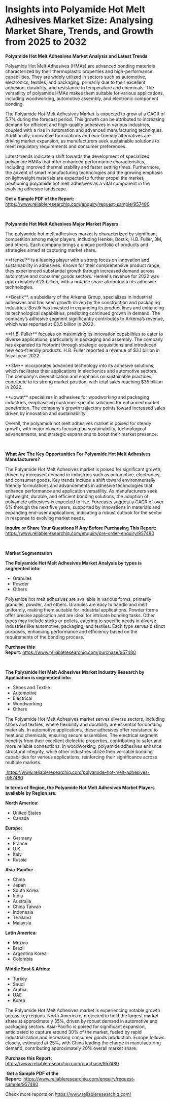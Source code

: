 <p><h1>Insights into Polyamide Hot Melt Adhesives Market Size: Analysing Market Share, Trends, and Growth from 2025 to 2032</h1></p><p><strong>Polyamide Hot Melt Adhesives Market Analysis and Latest Trends</strong></p>
<p><p>Polyamide Hot Melt Adhesives (HMAs) are advanced bonding materials characterized by their thermoplastic properties and high-performance capabilities. They are widely utilized in sectors such as automotive, electronics, textiles, and packaging, primarily due to their excellent adhesion, durability, and resistance to temperature and chemicals. The versatility of polyamide HMAs makes them suitable for various applications, including woodworking, automotive assembly, and electronic component bonding.</p><p>The Polyamide Hot Melt Adhesives Market is expected to grow at a CAGR of 5.7% during the forecast period. This growth can be attributed to increasing demand for efficient and high-quality adhesives in various industries, coupled with a rise in automation and advanced manufacturing techniques. Additionally, innovative formulations and eco-friendly alternatives are driving market expansion, as manufacturers seek sustainable solutions to meet regulatory requirements and consumer preferences. </p><p>Latest trends indicate a shift towards the development of specialized polyamide HMAs that offer enhanced performance characteristics, including improved thermal stability and faster setting times. Furthermore, the advent of smart manufacturing technologies and the growing emphasis on lightweight materials are expected to further propel the market, positioning polyamide hot melt adhesives as a vital component in the evolving adhesive landscape.</p></p>
<p><strong>Get a Sample PDF of the Report:&nbsp;</strong> <a href="https://www.reliableresearchiq.com/enquiry/request-sample/957480?utm_campaign=973&utm_medium=2&utm_source=Github&utm_content=ia&utm_term=30012025&utm_id=polyamide-hot-melt-adhesives">https://www.reliableresearchiq.com/enquiry/request-sample/957480</a></p>
<p>&nbsp;</p>
<p><strong>Polyamide Hot Melt Adhesives Major Market Players</strong></p>
<p><p>The polyamide hot melt adhesives market is characterized by significant competition among major players, including Henkel, Bostik, H.B. Fuller, 3M, and others. Each company brings a unique portfolio of products and strategies aimed at capturing market share.</p><p>**Henkel** is a leading player with a strong focus on innovation and sustainability in adhesives. Known for their comprehensive product range, they experienced substantial growth through increased demand across automotive and consumer goods sectors. Henkel's revenue for 2022 was approximately €23 billion, with a notable share attributed to its adhesive technologies.</p><p>**Bostik**, a subsidiary of the Arkema Group, specializes in industrial adhesives and has seen growth driven by the construction and packaging industries. Bostik has invested in expanding its product lines and enhancing its technological capabilities, predicting continued growth in demand. The company’s adhesive segment significantly contributes to Arkema’s revenue, which was reported at €3.5 billion in 2022.</p><p>**H.B. Fuller** focuses on maximizing its innovation capabilities to cater to diverse applications, particularly in packaging and assembly. The company has expanded its footprint through strategic acquisitions and introduced new eco-friendly products. H.B. Fuller reported a revenue of $3.1 billion in fiscal year 2022.</p><p>**3M** incorporates advanced technology into its adhesive solutions, which facilitates their applications in electronics and automotive sectors. The company's diversification and emphasis on sustainable practices contribute to its strong market position, with total sales reaching $35 billion in 2022.</p><p>**Jowat** specializes in adhesives for woodworking and packaging industries, emphasizing customer-specific solutions for enhanced market penetration. The company's growth trajectory points toward increased sales driven by innovation and sustainability.</p><p>Overall, the polyamide hot melt adhesives market is poised for steady growth, with major players focusing on sustainability, technological advancements, and strategic expansions to boost their market presence.</p></p>
<p>&nbsp;</p>
<p><strong>What Are The Key Opportunities For Polyamide Hot Melt Adhesives Manufacturers?</strong></p>
<p><p>The Polyamide Hot Melt Adhesives market is poised for significant growth, driven by increased demand in industries such as automotive, electronics, and consumer goods. Key trends include a shift toward environmentally friendly formulations and advancements in adhesive technologies that enhance performance and application versatility. As manufacturers seek lightweight, durable, and efficient bonding solutions, the adoption of polyamide adhesives is expected to rise. Forecasts suggest a CAGR of over 6% through the next five years, supported by innovations in materials and expanding end-user applications, indicating a robust outlook for the sector in response to evolving market needs.</p></p>
<p><strong>Inquire or Share Your Questions If Any Before Purchasing This Report:</strong> <a href="https://www.reliableresearchiq.com/enquiry/pre-order-enquiry/957480?utm_campaign=973&utm_medium=2&utm_source=Github&utm_content=ia&utm_term=30012025&utm_id=polyamide-hot-melt-adhesives">https://www.reliableresearchiq.com/enquiry/pre-order-enquiry/957480</a></p>
<p>&nbsp;</p>
<p><strong>Market Segmentation</strong></p>
<p><strong>The Polyamide Hot Melt Adhesives Market Analysis by types is segmented into:</strong></p>
<p><ul><li>Granules</li><li>Powder</li><li>Others</li></ul></p>
<p><p>Polyamide hot melt adhesives are available in various forms, primarily granules, powder, and others. Granules are easy to handle and melt uniformly, making them suitable for industrial applications. Powder forms offer precise application and are ideal for intricate bonding tasks. Other types may include sticks or pellets, catering to specific needs in diverse industries like automotive, packaging, and textiles. Each type serves distinct purposes, enhancing performance and efficiency based on the requirements of the bonding process.</p></p>
<p><strong>Purchase this Report:&nbsp;</strong><a href="https://www.reliableresearchiq.com/purchase/957480?utm_campaign=973&utm_medium=2&utm_source=Github&utm_content=ia&utm_term=30012025&utm_id=polyamide-hot-melt-adhesives">https://www.reliableresearchiq.com/purchase/957480</a></p>
<p>&nbsp;</p>
<p><strong>The Polyamide Hot Melt Adhesives Market Industry Research by Application is segmented into:</strong></p>
<p><ul><li>Shoes and Textile</li><li>Automotive</li><li>Electrical</li><li>Woodworking</li><li>Others</li></ul></p>
<p><p>The Polyamide Hot Melt Adhesives market serves diverse sectors, including shoes and textiles, where flexibility and durability are essential for bonding materials. In automotive applications, these adhesives offer resistance to heat and chemicals, ensuring secure assemblies. The electrical segment benefits from their excellent dielectric properties, contributing to safer and more reliable connections. In woodworking, polyamide adhesives enhance structural integrity, while other industries utilize their versatile bonding capabilities for various applications, reinforcing their significance across multiple markets.</p></p>
<p><a href="https://www.reliableresearchiq.com/polyamide-hot-melt-adhesives-r957480?utm_campaign=973&utm_medium=2&utm_source=Github&utm_content=ia&utm_term=30012025&utm_id=polyamide-hot-melt-adhesives">&nbsp;https://www.reliableresearchiq.com/polyamide-hot-melt-adhesives-r957480</a></p>
<p><strong>In terms of Region, the Polyamide Hot Melt Adhesives Market Players available by Region are:</strong></p>
<p>
    <p> <strong> North America: </strong>
        <ul>
            <li>United States</li>
            <li>Canada</li>
        </ul>
        </p> 
    <p> <strong> Europe: </strong>
        <ul>
            <li>Germany</li>
            <li>France</li>
            <li>U.K.</li>
            <li>Italy</li>
            <li>Russia</li>
        </ul>
        </p> 
    <p> <strong> Asia-Pacific: </strong>
        <ul>
            <li>China</li>
            <li>Japan</li>
            <li>South Korea</li>
            <li>India</li>
            <li>Australia</li>
            <li>China Taiwan</li>
            <li>Indonesia</li>
            <li>Thailand</li>
            <li>Malaysia</li>
        </ul>
        </p> 
    <p> <strong> Latin America: </strong>
        <ul>
            <li>Mexico</li>
            <li>Brazil</li>
            <li>Argentina Korea</li>
            <li>Colombia</li>
        </ul>
        </p> 
    <p> <strong> Middle East & Africa: </strong>
        <ul>
            <li>Turkey</li>
            <li>Saudi</li>
            <li>Arabia</li>
            <li>UAE</li>
            <li>Korea</li>
        </ul>
    </p>
    </p>
<p><p>The Polyamide Hot Melt Adhesives market is experiencing notable growth across key regions. North America is projected to hold the largest market share at approximately 35%, driven by robust demand in automotive and packaging sectors. Asia-Pacific is poised for significant expansion, anticipated to capture around 30% of the market, fueled by rapid industrialization and increasing consumer goods production. Europe follows closely, estimated at 25%, with China leading the charge in manufacturing demand, contributing approximately 20% overall market share.</p></p>
<p><strong>Purchase this Report: </strong><a href="https://www.reliableresearchiq.com/purchase/957480?utm_campaign=973&utm_medium=2&utm_source=Github&utm_content=ia&utm_term=30012025&utm_id=polyamide-hot-melt-adhesives">https://www.reliableresearchiq.com/purchase/957480</a></p>
<p>&nbsp;<strong>Get a Sample PDF of the Report:&nbsp;&nbsp;</strong><a href="https://www.reliableresearchiq.com/enquiry/request-sample/957480?utm_campaign=973&utm_medium=2&utm_source=Github&utm_content=ia&utm_term=30012025&utm_id=polyamide-hot-melt-adhesives">https://www.reliableresearchiq.com/enquiry/request-sample/957480</a></p>
<p><strong></strong></p>
<p>Check more reports on <a href="https://www.reliableresearchiq.com/?utm_campaign=973&utm_medium=2&utm_source=Github&utm_content=ia&utm_term=30012025&utm_id=polyamide-hot-melt-adhesives">https://www.reliableresearchiq.com/</a></p>